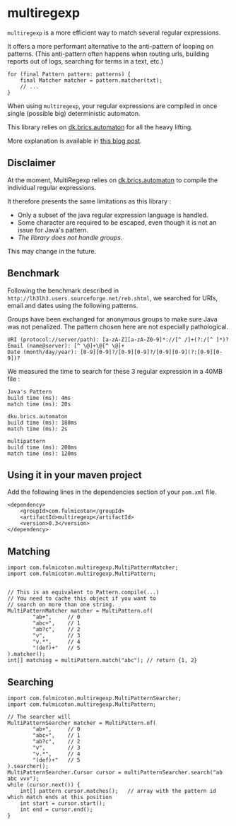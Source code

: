 multiregexp
===========

`multiregexp` is a more efficient way to match several regular expressions.

It offers a more performant alternative to the anti-pattern of looping on patterns. (This anti-pattern often happens when routing urls, building reports out of logs, searching for terms in a text, etc.)

    for (final Pattern pattern: patterns) {
        final Matcher matcher = pattern.matcher(txt);
        // ...
    }


When using `multiregexp`, your regular expressions are compiled in once single (possible big) deterministic automaton. 

This library relies on [dk.brics.automaton](http://www.brics.dk/automaton/) for all the heavy lifting. 

More explanation is available in [this blog post](http://fulmicoton.com/posts/multiregexp/).


Disclaimer
--------------------

At the moment, MultiRegexp relies on [dk.brics.automaton](http://www.brics.dk/automaton/) to compile the individual regular expressions. 

It therefore presents the same limitations as this library :

* Only a subset of the java regular expression language is handled. 
* Some character are required to be escaped, even though it is not an issue for Java's pattern.
* *The library does not handle groups.*

This may change in the future.


Benchmark
--------------------

Following the benchmark described in `http://lh3lh3.users.sourceforge.net/reb.shtml`, we searched for URIs, email and dates using the following patterns.

Groups have been exchanged for anonymous groups to make sure Java was not penalized. The pattern chosen here are not especially pathological.

    URI (protocol://server/path): [a-zA-Z][a-zA-Z0-9]*://[^ /]+(?:/[^ ]*)?
    Email (name@server): [^ \@]+\@[^ \@]+
    Date (month/day/year): [0-9][0-9]?/[0-9][0-9]?/[0-9][0-9](?:[0-9][0-9])?

We measured the time to search for these 3 regular expression in a 40MB file :

    
    Java's Pattern
    build time (ms): 4ms
    match time (ms): 20s
    
    dku.brics.automaton
    build time (ms): 180ms
    match time (ms): 2s
    
    multipattern
    build time (ms): 200ms
    match time (ms): 120ms



Using it in your maven project
--------------------------------------------

Add the following lines in the dependencies section of your `pom.xml` file.

    
    <dependency>
        <groupId>com.fulmicoton</groupId>
        <artifactId>multiregexp</artifactId>
        <version>0.3</version>
    </dependency>
    



Matching
--------------------
	
	import com.fulmicoton.multiregexp.MultiPatternMatcher;
	import com.fulmicoton.multiregexp.MultiPattern;


	// This is an equivalent to Pattern.compile(...)
	// You need to cache this object if you want to 
	// search on more than one string.
    MultiPatternMatcher matcher = MultiPattern.of(
            "ab+",     // 0
            "abc+",    // 1
            "ab?c",    // 2
            "v",       // 3
            "v.*",     // 4
            "(def)+"   // 5
    ).matcher();
    int[] matching = multiPattern.match("abc"); // return {1, 2}


Searching 
---------------------
	
	import com.fulmicoton.multiregexp.MultiPatternSearcher;
	import com.fulmicoton.multiregexp.MultiPattern;

	// The searcher will 
    MultiPatternSearcher matcher = MultiPattern.of(
            "ab+",     // 0
            "abc+",    // 1
            "ab?c",    // 2
            "v",       // 3
            "v.*",     // 4
            "(def)+"   // 5
    ).searcher();
    MultiPatternSearcher.Cursor cursor = multiPatternSearcher.search("ab abc vvv");
    while (cursor.next()) {
    	int[] pattern cursor.matches();   // array with the pattern id which match ends at this position
        int start = cursor.start();
        int end = cursor.end();
    }

